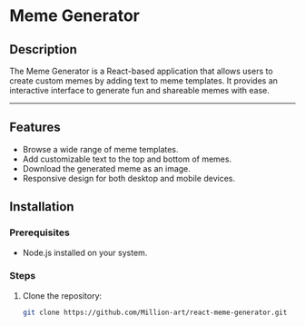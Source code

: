 # Meme Generator

## Description  
The Meme Generator is a React-based application that allows users to create custom memes by adding text to meme templates. It provides an interactive interface to generate fun and shareable memes with ease.

---

## Features  
- Browse a wide range of meme templates.  
- Add customizable text to the top and bottom of memes.  
- Download the generated meme as an image.  
- Responsive design for both desktop and mobile devices.  


## Installation  

### Prerequisites  
- Node.js installed on your system.  

### Steps  
1. Clone the repository:  
   ```bash
   git clone https://github.com/Million-art/react-meme-generator.git
